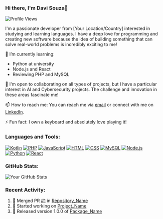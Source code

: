 ### Hi there, I'm Davi Souza👋
![Profile Views](https://komarev.com/ghpvc/?username=KingDev-code&color=blueviolet)

I'm a passionate developer from [Your Location/Country] interested in studying and learning languages. I have a deep love for programming and creating new software because the idea of building something that can solve real-world problems is incredibly exciting to me!

🌱 I’m currently learning:
- Python at university
- Node.js and React
- Reviewing PHP and MySQL

💼 I'm open to collaborating on all types of projects, but I have a particular interest in AI and Cybersecurity projects. The challenge and innovation in these areas fascinate me!

📫 How to reach me: You can reach me via [email](mailto:davidavirodrigues27@gmail.com) or connect with me on [LinkedIn](https://linkedin.com/in/davi-rodrigues-costa-souza-6b4775268/).

⚡ Fun fact: I own a keyboard and absolutely love playing it!

### Languages and Tools:
[![Kotlin](https://img.shields.io/badge/-Kotlin-blue?style=flat&logo=kotlin)](link_to_kotlin_documentation) 
[![PHP](https://img.shields.io/badge/-PHP-purple?style=flat&logo=php)](link_to_php_documentation) 
[![JavaScript](https://img.shields.io/badge/-JavaScript-yellow?style=flat&logo=javascript)](link_to_js_documentation) 
[![HTML](https://img.shields.io/badge/-HTML-orange?style=flat&logo=html5)](link_to_html_documentation) 
[![CSS](https://img.shields.io/badge/-CSS-blueviolet?style=flat&logo=css3)](link_to_css_documentation) 
[![MySQL](https://img.shields.io/badge/-MySQL-orange?style=flat&logo=mysql)](link_to_mysql_documentation) 
[![Node.js](https://img.shields.io/badge/-Node.js-green?style=flat&logo=node.js)](link_to_nodejs_documentation) 
[![Python](https://img.shields.io/badge/-Python-yellow?style=flat&logo=python)](link_to_python_documentation) 
[![React](https://img.shields.io/badge/-React-blue?style=flat&logo=react)](link_to_react_documentation)

### GitHub Stats:
![Your GitHub Stats](https://github-readme-stats.vercel.app/api?username=KingDev-code&show_icons=true&theme=radical&count_private=true)

### Recent Activity:
<!--START_SECTION:activity-->
1. 🎉 Merged PR [#1](link_to_PR) in [Repository_Name](link_to_Repo)
2. 💼 Started working on [Project_Name](link_to_Project)
3. 📝 Released version 1.0.0 of [Package_Name](link_to_Package)
<!--END_SECTION:activity-->
